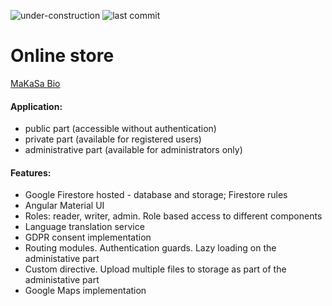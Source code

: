 ![under-construction](https://img.shields.io/badge/under-construction-yellow.svg) ![last commit](https://img.shields.io/github/last-commit/zrusev/ng-makasa-store.svg)


# Online store

[MaKaSa Bio](https://makasa-store.firebaseapp.com/)

#### Application: 
- public part (accessible without authentication)
- private part (available for registered users)
- administrative part (available for administrators only)

#### Features:
- Google Firestore hosted - database and storage; Firestore rules
- Angular Material UI
- Roles: reader, writer, admin. Role based access to different components
- Language translation service
- GDPR consent implementation
- Routing modules. Authentication guards. Lazy loading on the administative part
- Custom directive. Upload multiple files to storage as part of the administative part
- Google Maps implementation